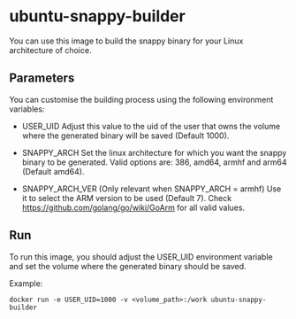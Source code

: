 # ubuntu-snappy-builder

You can use this image to build the snappy binary for your Linux architecture of choice.

## Parameters

You can customise the building process using the following environment variables:

* USER_UID
Adjust this value to the uid of the user that owns the volume where the generated binary will be saved (Default 1000).

* SNAPPY_ARCH
Set the linux architecture for which you want the snappy binary to be generated. Valid options are: 386, amd64, armhf and arm64 (Default amd64).

* SNAPPY_ARCH_VER (Only relevant when SNAPPY_ARCH = armhf)
Use it to select the ARM version to be used (Default 7). Check <https://github.com/golang/go/wiki/GoArm> for all valid values.

## Run

To run this image, you should adjust the USER_UID environment variable and set the volume where the generated binary should be saved.

Example:
```
docker run -e USER_UID=1000 -v <volume_path>:/work ubuntu-snappy-builder
```

